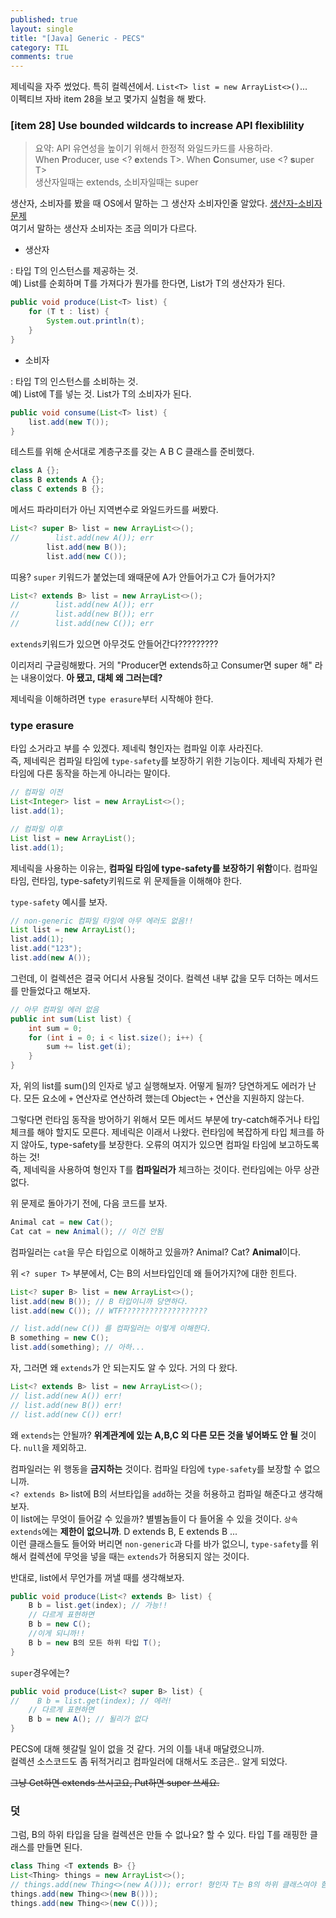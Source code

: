 ```yaml
---
published: true
layout: single
title: "[Java] Generic - PECS"
category: TIL
comments: true
---
```


제네릭을 자주 썼었다. 특히 컬렉션에서. `List<T> list = new ArrayList<>()`...  
이펙티브 자바 item 28을 보고 몇가지 실험을 해 봤다.

### [item 28] Use bounded wildcards to increase API flexiblility
> 요약: API 유연성을 높이기 위해서 한정적 와일드카드를 사용하라.  
> When **P**roducer, use <? **e**xtends T>. When **C**onsumer, use <? **s**uper T>  
> 생산자일때는 extends, 소비자일때는 super

생산자, 소비자를 봤을 때 OS에서 말하는 그 생산자 소비자인줄 알았다. [생산자-소비자 문제](https://ko.wikipedia.org/wiki/생산자-소비자_문제)  
여기서 말하는 생산자 소비자는 조금 의미가 다르다.

- 생산자

: 타입 T의 인스턴스를 제공하는 것.   
예) List<T>를 순회하며 T를 가져다가 뭔가를 한다면, List<T>가 T의 생산자가 된다.

```java
public void produce(List<T> list) {
    for (T t : list) {
        System.out.println(t);
    }
}
```

- 소비자

: 타입 T의 인스턴스를 소비하는 것.  
예) List<T>에 T를 넣는 것. List<T>가 T의 소비자가 된다.

```java
public void consume(List<T> list) {
    list.add(new T());
}
```



테스트를 위해 순서대로 계층구조를 갖는 A B C 클래스를 준비했다.

```java
class A {}; 
class B extends A {}; 
class C extends B {};
```



메서드 파라미터가 아닌 지역변수로 와일드카드를 써봤다.

```java
List<? super B> list = new ArrayList<>();
//        list.add(new A()); err
        list.add(new B());
        list.add(new C());
```

띠용? `super` 키워드가 붙었는데 왜때문에 A가 안들어가고 C가 들어가지? 



```java
List<? extends B> list = new ArrayList<>();
//        list.add(new A()); err
//        list.add(new B()); err
//        list.add(new C()); err

```

`extends`키워드가 있으면 아무것도 안들어간다?????????

이리저리 구글링해봤다. 거의 "Producer면 extends하고 Consumer면 super 해" 라는 내용이었다. **아 됐고, 대체 왜 그러는데?**



제네릭을 이해하려면 `type erasure`부터 시작해야 한다.

### type erasure

타입 소거라고 부를 수 있겠다. 제네릭 형인자는 컴파일 이후 사라진다.    
즉, 제네릭은 컴파일 타임에 `type-safety`를 보장하기 위한 기능이다. 제네릭 자체가 런타임에 다른 동작을 하는게 아니라는 말이다.

```java
// 컴파일 이전
List<Integer> list = new ArrayList<>();
list.add(1);

// 컴파일 이후
List list = new ArrayList();
list.add(1);
```

제네릭을 사용하는 이유는, **컴파일 타임에 type-safety를 보장하기 위함**이다. 컴파일타임, 런타임, type-safety키워드로 위 문제들을 이해해야 한다.  

`type-safety` 예시를 보자.

```java
// non-generic 컴파일 타임에 아무 에러도 없음!!
List list = new ArrayList();
list.add(1);
list.add("123");
list.add(new A());
```



그런데, 이 컬렉션은 결국 어디서 사용될 것이다. 컬렉션 내부 값을 모두 더하는 메서드를 만들었다고 해보자.

```java
// 아무 컴파일 에러 없음
public int sum(List list) {
    int sum = 0;
    for (int i = 0; i < list.size(); i++) {
        sum += list.get(i);
    }
}
```

자, 위의 list를 sum()의 인자로 넣고 실행해보자. 어떻게 될까? 당연하게도 에러가 난다. 모든 요소에 `+` 연산자로 연산하려 했는데 Object는 `+` 연산을 지원하지 않는다. 

그렇다면 런타임 동작을 방어하기 위해서 모든 메서드 부분에 try-catch해주거나 타입 체크를 해야 할지도 모른다. 제네릭은 이래서 나왔다. 런타임에 복잡하게 타입 체크를 하지 않아도, type-safety를 보장한다. 오류의 여지가 있으면 컴파일 타임에 보고하도록 하는 것!  
즉, 제네릭을 사용하여 형인자 T를 **컴파일러가** 체크하는 것이다. 런타임에는 아무 상관 없다.



위 문제로 돌아가기 전에, 다음 코드를 보자.

```java
Animal cat = new Cat();
Cat cat = new Animal(); // 이건 안됨
```

컴파일러는 `cat`을 무슨 타입으로 이해하고 있을까? Animal? Cat? **Animal**이다. 

위 `<? super T>` 부분에서, C는 B의 서브타입인데 왜 들어가지?에 대한 힌트다.

```java
List<? super B> list = new ArrayList<>();
list.add(new B()); // B 타입이니까 당연하다.
list.add(new C()); // WTF???????????????????

// list.add(new C()) 를 컴파일러는 이렇게 이해한다.
B something = new C();
list.add(something); // 아하...
```



자, 그러면 왜 `extends`가 안 되는지도 알 수 있다. 거의 다 왔다.

```java
List<? extends B> list = new ArrayList<>();
// list.add(new A()) err!
// list.add(new B()) err!
// list.add(new C()) err!
```

왜 `extends`는 안될까? **위계관계에 있는 A,B,C 외 다른 모든 것을 넣어봐도 안 될** 것이다. `null`을 제외하고.

컴파일러는 위 행동을 **금지하는** 것이다. 컴파일 타임에 `type-safety`를 보장할 수 없으니까.  
`<? extends B>` list에 B의 서브타입을 `add`하는 것을 허용하고 컴파일 해준다고 생각해보자.  
이 list에는 무엇이 들어갈 수 있을까? 별별놈들이 다 들어올 수 있을 것이다. `상속 extends`에는 **제한이 없으니까**.   D extends B, E extends B ...  
이런 클래스들도 들어와 버리면 `non-generic`과 다를 바가 없으니, `type-safety`를 위해서 컬렉션에 무엇을 넣을 때는 `extends`가 허용되지 않는 것이다.



반대로, list에서 무언가를 꺼낼 때를 생각해보자.

```java
public void produce(List<? extends B> list) {
    B b = list.get(index); // 가능!!
    // 다르게 표현하면 
    B b = new C();
    //이게 되니까!!
    B b = new B의 모든 하위 타입 T(); 
}
```

`super`경우에는?

```java
public void produce(List<? super B> list) {
//    B b = list.get(index); // 에러!
    // 다르게 표현하면
    B b = new A(); // 될리가 없다
}
```
PECS에 대해 헷갈릴 일이 없을 것 같다. 거의 이틀 내내 매달렸으니까.  
컬렉션 소스코드도 좀 뒤적거리고 컴파일러에 대해서도 조금은.. 알게 되었다.

~~그냥 Get하면 extends 쓰시고요, Put하면 super 쓰세요.~~

### 덧

그럼, B의 하위 타입을 담을 컬렉션은 만들 수 없나요? 할 수 있다. 타입 T를 래핑한 클래스를 만들면 된다.

```java
class Thing <T extends B> {}
List<Thing> things = new ArrayList<>();
// things.add(new Thing<>(new A())); error! 형인자 T는 B의 하위 클래스여야 함
things.add(new Thing<>(new B()));
things.add(new Thing<>(new C()));

```